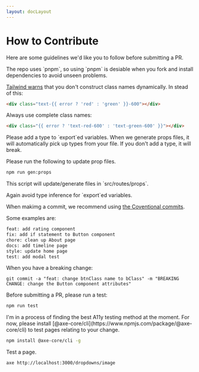 ```yaml
---
layout: docLayout
---
```


<script>
import Htwo from '../utils/Htwo.svelte'
</script>

<h1 class="text-3xl w-full dark:text-white py-8">How to Contribute</h1>

<p>Here are some guidelines we'd like you to follow before submitting a PR.</p>

<Htwo label="Pleas use pnpm to install a fork" />

<p>The repo uses `pnpm`, so using `pnpm` is desiable when you fork and install dependencies to avoid unseen problems.</p>

<Htwo label="Frontend pages" />

<p><a href="https://tailwindcss.com/docs/content-configuration#dynamic-class-names">Tailwind warns</a> that you don't construct class names dynamically. In stead of this:</p>

```html
<div class="text-{{ error ? 'red' : 'green' }}-600"></div>
```

<p>Always use complete class names:</p>

```html
<div class="{{ error ? 'text-red-600' : 'text-green-600' }}"></div>
```

<Htwo label="Types and Props" />

<p>Please add a type to `export`ed variables. When we generate props files, it will automatically pick up types from your file. If you don't add a type, it will break.</p>

<p>Please run the following to update prop files.</p>

```sh
npm run gen:props
```

<p>This script will update/generate files in `src/routes/props`.</p>

<p>Again avoid type inference for `export`ed variables.</p>


<Htwo label="Conventional commit" />

<p>When makimg a commit, we recommend using <a href="https://www.conventionalcommits.org/en/v1.0.0/">the Coventional commits</a>.</p>

Some examples are:

```sh
feat: add rating component
fix: add if statement to Button component
chore: clean up About page
docs: add timeline page
style: update home page
test: add modal test
```

When you have a breaking change:

```
git commit -a "feat: change btnClass name to bClass" -m "BREAKING CHANGE: change the Button component attributes"
```

<Htwo label="Playwright Test" />

<p>Before submitting a PR, please run a test:</p>

```sh
npm run test
```

<Htwo label="A11y Test" />

<p>I'm in a process of finding the best A11y testing method at the moment. For now, please install [@axe-core/cli](https://www.npmjs.com/package/@axe-core/cli) to test pages relating to your change.</p>

```sh
npm install @axe-core/cli -g
```

<p>Test a page.</p>

```sh
axe http://localhost:3000/dropdowns/image
```
